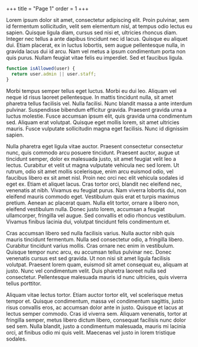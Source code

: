 +++
title = "Page 1"
order = 1
+++

Lorem ipsum dolor sit amet, consectetur adipiscing elit. Proin pulvinar, sem id fermentum sollicitudin, velit sem elementum nisl, at tempus odio lectus eu sapien. Quisque ligula diam, cursus sed nisi et, ultricies rhoncus diam. Integer nec tellus a ante dapibus tincidunt nec id lacus. Quisque eu aliquet dui. Etiam placerat, ex in luctus lobortis, sem augue pellentesque nulla, in gravida lacus dui id arcu. Nam vel metus a ipsum condimentum porta non quis purus. Nullam feugiat vitae felis eu imperdiet. Sed et faucibus ligula.

```js
function isAllowed(user) {
  return user.admin || user.staff;
}
```

Morbi tempus semper tellus eget luctus. Morbi eu dui leo. Aliquam vel neque id risus laoreet pellentesque. In mattis tincidunt nulla, sit amet pharetra tellus facilisis vel. Nulla facilisi. Nunc blandit massa a ante interdum pulvinar. Suspendisse bibendum efficitur gravida. Praesent gravida urna a luctus molestie. Fusce accumsan ipsum elit, quis gravida urna condimentum sed. Aliquam erat volutpat. Quisque eget mollis lorem, sit amet ultricies mauris. Fusce vulputate sollicitudin magna eget facilisis. Nunc id dignissim sapien.

Nulla pharetra eget ligula vitae auctor. Praesent consectetur consectetur nunc, quis commodo arcu posuere tincidunt. Praesent auctor, augue ut tincidunt semper, dolor ex malesuada justo, sit amet feugiat velit leo a lectus. Curabitur et velit ut magna vulputate vehicula nec sed lorem. Ut rutrum, odio sit amet mollis scelerisque, enim arcu euismod odio, vel faucibus libero ex sit amet nisl. Proin nec orci nec elit vehicula sodales id eget ex. Etiam et aliquet lacus. Cras tortor orci, blandit nec eleifend nec, venenatis at nibh. Vivamus eu feugiat purus. Nam viverra lobortis dui, non eleifend mauris commodo eget. Vestibulum quis erat et turpis maximus pretium. Aenean ac placerat quam. Nulla elit tortor, ornare a libero non, eleifend vestibulum nulla. Donec justo lorem, accumsan a feugiat ullamcorper, fringilla vel augue. Sed convallis et odio rhoncus vestibulum. Vivamus finibus lacinia dui, volutpat tincidunt felis condimentum et.

Cras accumsan libero sed nulla facilisis varius. Nulla auctor nibh quis mauris tincidunt fermentum. Nulla sed consectetur odio, a fringilla libero. Curabitur tincidunt varius mollis. Cras ornare nec enim in vestibulum. Quisque tempor nunc arcu, eu accumsan tellus pulvinar nec. Donec venenatis cursus est sed gravida. Ut non nisi sit amet ligula facilisis volutpat. Praesent lorem quam, euismod sit amet consequat eu, aliquam at justo. Nunc vel condimentum velit. Duis pharetra laoreet nulla sed consectetur. Pellentesque malesuada mauris id nunc ultricies, quis viverra tellus porttitor.

Aliquam vitae lectus tortor. Etiam auctor tortor elit, vel scelerisque metus tempor et. Quisque condimentum, massa vel condimentum sagittis, justo risus convallis eros, ac accumsan dolor ante in justo. Quisque et lacus at lectus semper commodo. Cras id viverra sem. Aliquam venenatis, tortor at fringilla semper, metus libero dictum libero, consequat facilisis nunc dolor sed sem. Nulla blandit, justo a condimentum malesuada, mauris mi lacinia orci, at finibus odio mi quis velit. Maecenas vel justo in lorem tristique sodales.
